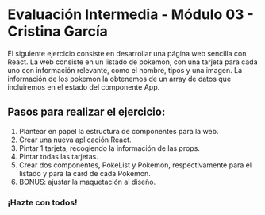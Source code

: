 # Evaluación Intermedia - Módulo 03 - Cristina García

El siguiente ejercicio consiste en desarrollar una página web sencilla con React. La web consiste en un listado de pokemon, con una tarjeta para cada uno con información relevante, como el nombre, tipos y una imagen. La información de los pokemon la obtenemos de un array de datos que incluiremos en el estado del componente App.

## Pasos para realizar el ejercicio:

1. Plantear en papel la estructura de componentes para la web.
2. Crear una nueva aplicación React.
3. Pintar 1 tarjeta, recogiendo la información de las props.
4. Pintar todas las tarjetas.
5. Crear dos componentes, PokeList y Pokemon, respectivamente para el listado y para la card de cada Pokemon.
6. BONUS: ajustar la maquetación al diseño.

### ¡Hazte con todos!
